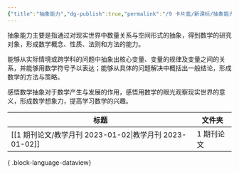 ```yaml
---
{"title":"抽象能力","dg-publish":true,"permalink":"/9 卡片盒/新课标/抽象能力/","dgPassFrontmatter":true,"noteIcon":""}
---
```



抽象能力主要是指通过对现实世界中数量关系与空间形式的抽象，得到数学的研究对象，形成数学概念、性质、法则和方法的能力。

能够从实际情境或跨学科的问题中抽象出核心变量、变量的规律及变量之间的关系，并能够用数学符号予以表达；能够从具体的问题解决中概括出一般结论，形成数学的方法与策略。

感悟数学抽象对于数学产生与发展的作用，感悟用数学的眼光观察现实世界的意义，形成数学想象力，提高学习数学的兴趣。

| 标题                                             | 文件夹    |
| ---------------------------------------------- | ------ |
| [[1 期刊论文/教学月刊 2023-01-02\|教学月刊 2023-01-02]] | 1 期刊论文 |

{ .block-language-dataview}